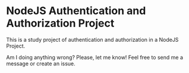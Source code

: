 # NodeJS Authentication and Authorization Project

This is a study project of authentication and authorization in a NodeJS Project. 

Am I doing anything wrong? Please, let me know! Feel free to send me a message or create an issue.
